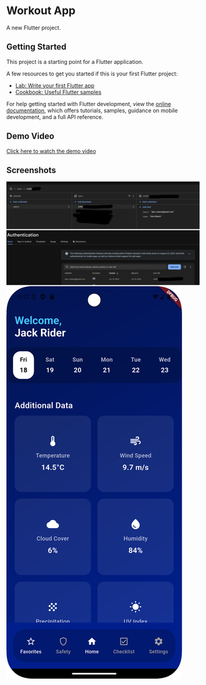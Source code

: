 # Workout App

A new Flutter project.

## Getting Started

This project is a starting point for a Flutter application.

A few resources to get you started if this is your first Flutter project:

- [Lab: Write your first Flutter app](https://docs.flutter.dev/get-started/codelab)
- [Cookbook: Useful Flutter samples](https://docs.flutter.dev/cookbook)

For help getting started with Flutter development, view the
[online documentation](https://docs.flutter.dev/), which offers tutorials,
samples, guidance on mobile development, and a full API reference.


## Demo Video

[Click here to watch the demo video](assets/RunningDevices-movie_app2025-07-1012-22-57-ezgif.com-video-to-gif-converter.gif)

## Screenshots

![Firebase Firestore](assets/image1.png)
![Firebase Auth](assets/image2.png)
![Home Page](assets/image3.png)

